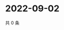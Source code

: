 # 2022-09-02

共 0 条

<!-- BEGIN WEIBO -->
<!-- 最后更新时间 Fri Sep 02 2022 04:01:13 GMT+0800 (China Standard Time) -->

<!-- END WEIBO -->
